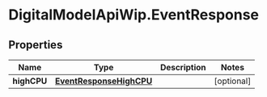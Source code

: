 # DigitalModelApiWip.EventResponse

## Properties

Name | Type | Description | Notes
------------ | ------------- | ------------- | -------------
**highCPU** | [**EventResponseHighCPU**](EventResponseHighCPU.md) |  | [optional] 


